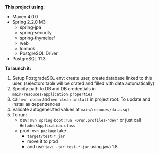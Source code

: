 __This project using:__
* Maven 4.0.0
* Spring 2.2.0 M3
    * spring-jpa
    * spring-security
    * spring-thymeleaf
    * web
    * lombok
    * PostgreSQL Driver
* PostgreSQL 11.3

__To launch it:__
1. Setup PostgradeSQL env: create user, create database linked to this user. (selectors table will be crated and filled with data automatically)
2. Specify path to DB and DB credentials in ``main/resouces/application.properties``
3. call ``mvn clean`` and ``mvn clean install`` in project root. To update and install all dependencies
4. Validate autogenerated values at ``main/resouces/data.sql``
5. To run: 
    * dev: ``mvn spring-boot:run -Drun.profiles="dev"`` or just call ``HelpdeskApplication.class``
    * prod: ``mvn package`` take 
        * ``target/test-*.jar`` 
        * move it to prod
        * and use ``java -jar test-*.jar`` using java 1.8